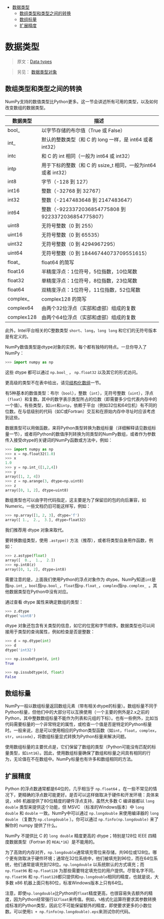 <!-- TOC -->

- [数据类型](#%E6%95%B0%E6%8D%AE%E7%B1%BB%E5%9E%8B)
    - [数组类型和类型之间的转换](#%E6%95%B0%E7%BB%84%E7%B1%BB%E5%9E%8B%E5%92%8C%E7%B1%BB%E5%9E%8B%E4%B9%8B%E9%97%B4%E7%9A%84%E8%BD%AC%E6%8D%A2)
    - [数组标量](#%E6%95%B0%E7%BB%84%E6%A0%87%E9%87%8F)
    - [扩展精度](#%E6%89%A9%E5%B1%95%E7%B2%BE%E5%BA%A6)

<!-- /TOC -->

# 数据类型

> 原文：[Data types](http://docs.scipy.org/doc/numpy-dev/user/basics.types.html)

> 另见：
[数据类型对象](http://docs.scipy.org/doc/numpy-dev/reference/arrays.dtypes.html#arrays-dtypes)

## 数组类型和类型之间的转换

NumPy支持的数值类型比Python更多。这一节会讲述所有可用的类型，以及如何改变数组的数据类型。

| 数据类型 | 描述 |
| --- | --- |
| bool_ | 以字节存储的布尔值（True 或 False） |
| int_ | 默认的整数类型（和 C 的 long 一样，是 int64 或者 int32） |
| intc | 和 C 的 int 相同（一般为 int64 或 int32） |
| intp | 用于下标的整数（和 C 的 ssize_t 相同，一般为int64 或者 int32） |
| int8 | 字节（-128 到 127） |
| int16 | 整数（-32768 到 32767） |
| int32 | 整数（-2147483648 到 2147483647） |
| int64 | 整数（-9223372036854775808 到 9223372036854775807） |
| uint8 | 无符号整数（0 到 255） |
| uint16 | 无符号整数（0 到 65535） |
| uint32 | 无符号整数（0 到 4294967295） |
| uint64 | 无符号整数（0 到 18446744073709551615） |
| float_ | float64 的简写 |
| float16 | 半精度浮点：1位符号，5位指数，10位尾数 |
| float32 | 单精度浮点：1位符号，8位指数，23位尾数 |
| float64 | 双精度浮点：1位符号，11位指数，52位尾数 |
| complex_ | complex128 的简写 |
| complex64 | 由两个32位浮点（实部和虚部）组成的复数 |
| complex128 | 由两个64位浮点（实部和虚部）组成的复数 |

此外，Intel平台相关的C整数类型 `short`、`long`，`long long` 和它们的无符号版本是有定义的。

NumPy数值类型是dtype对象的实例，每个都有独特的特点。一旦你导入了NumPy：

```python
>>> import numpy as np
```

这些 dtype 都可以通过 `np.bool_` ， `np.float32` 以及其它的形式访问。

更高级的类型不在表中给出，请见[结构化数组](http://docs.scipy.org/doc/numpy-dev/user/basics.rec.html#structured-arrays)一节。

有5种基本的数值类型：布尔（`bool`），整数（`int`），无符号整数（`uint`），浮点（`float`）和复数。其中的数字表示类型所占的位数（即需要多少位代表内存中的一个值）。有些类型，如`int`和`intp`，依赖于平台（例如32位和64位机）有不同的位数。在与低级别的代码（如C或Fortran）交互和在原始内存中寻址时应该考虑到这些。

数据类型可以用做函数，来将Python类型转换为数组标量（详细解释请见数组标量一节），或者将Python的数值序列转换为同类型的NumPy数组，或者作为参数传入接受dtype的关键词的NumPy函数或方法中，例如：

```python
>>> import numpy as np
>>> x = np.float32(1.0)
>>> x
1.0
>>> y = np.int_([1,2,4])
>>> y
array([1, 2, 4])
>>> z = np.arange(3, dtype=np.uint8)
>>> z
array([0, 1, 2], dtype=uint8)
```

数组类型也可以由字符代码指定，这主要是为了保留旧的包的向后兼容，如Numeric。一些文档仍旧可能这样写，例如：

```python
>>> np.array([1, 2, 3], dtype='f')
array([ 1.,  2.,  3.], dtype=float32)
```

我们推荐用 dtype 对象来取代。

要转换数组类型，使用 `.astype()` 方法（推荐），或者将类型自身用作函数，例如：

```python
>>> z.astype(float)
array([  0.,  1.,  2.])
>>> np.int8(z)
array([0, 1, 2], dtype=int8)
```

需要注意的是，上面我们使用Python的浮点对象作为 dtype。NumPy知道`int`是指`np.int_`，`bool`指`np.bool_`，`float`指`np.float_`，`complex`指`np.complex_ `。其他数据类型在Python中没有对应。

通过查看 dtype 属性来确定数组的类型：

```python
>>> z.dtype
dtype('uint8')
```

dtype 对象还包含有关类型的信息，如它的位宽和字节顺序。数据类型也可以间接用于类型的查询属性，例如检查是否是整数：

```python
>>> d = np.dtype(int)
>>> d
dtype('int32')

>>> np.issubdtype(d, int)
True

>>> np.issubdtype(d, float)
False
```

## 数组标量

NumPy一般以数组标量返回数组元素（带有相关dtype的标量）。数组标量不同于Python标量，但他们中的大部分可以互换使用（一个主要的例外是2.x之前的Python，其中整数数组标量不能作为列表和元组的下标）。也有一些例外，比如当代码需要标量的一个非常特定的属性，或检查一个值是否是特定的Python标量时。一般来说，总是可以使用相应的Python类型函数（如`int`，`float`，`complex`，`str`，`unicode`），将数组标量显式转换为Python标量来解决问题。

使用数组标量的主要优点是，它们保留了数组的类型（Python可能没有匹配的标量类型，如`int16`）。因此，使用数组标量确保了数组和标量之间具有相同的行为，无论值在不在数组中。NumPy标量也有许多和数组相同的方法。

## 扩展精度

Python 的浮点数通常都是64位的，几乎相当于 `np.float64` 。在一些不常见的情况下，更精确的浮点数可能更好。是否可以这样做取决于硬件和开发环境：具体来说，x86 机器提供了80位精度的硬件浮点支持，虽然大多数 C 编译器都以 `long double` 类型来提供这个功能，但 MSVC （标准的Windows版本）中 `long double` 和 `double` 一致。NumPy中可以通过 `np.longdouble` 来使用编译器的 `long double` （复数为 `np.clongdouble` ）。你可以通过 `np.finfo(np.longdouble)` 来了解你的 numpy 提供了什么。

NumPy 不提供比 C 的 `long double` 精度更高的 dtype；特别是128位 IEEE 四精度数据类型（Fortran 的 `REAL*16`）是不能用的。

为了高效的内存对齐，`np.longdouble`通常填充零位来存储，共96位或128位。哪个更有效取决于硬件环境；通常在32位系统中，他们被填充到96位，而在64位系统，他们通常是填充到128位。`np.longdouble` 以系统默认的方式填充；而 `np.float96` 和 `np.float128` 为那些需要特定填充位的用户提供。尽管名字不同，`np.float96` 和 `np.float128`都只提供和`np.longdouble`相同的精度，也就是说，大多数 x86 机器上面只有80位，标准Windows版本上只有64位。

注意，即使`np.longdouble`比Python的`float`精度更高，也很容易失去额外的精度，因为Python经常强行以`float`来传值。例如，`%`格式化运算符要求其参数转换成标准的Python类型，因此它不可能保留额外的精度，即使要求更多的小数位数。可以使用`1 + np.finfo(np.longdouble).eps`来测试你的代码。